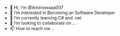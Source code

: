 - 👋 Hi, I’m @Amiriowaaa007
- 👀 I’m interested in Becoming an Software Developer
- 🌱 I’m currently learning C# and .net
- 💞️ I’m looking to collaborate on ...
- 📫 How to reach me ..

<!---
Amiriowaaa007/Amiriowaaa007 is a ✨ special ✨ repository because its `README.md` (this file) appears on your GitHub profile.
You can click the Preview link to take a look at your changes.
--->
